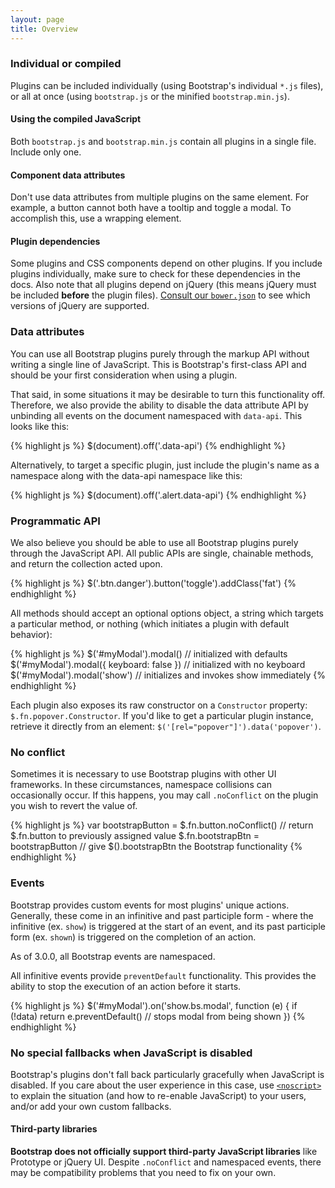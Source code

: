 ```yaml
---
layout: page
title: Overview
---
```


### Individual or compiled

Plugins can be included individually (using Bootstrap's individual `*.js` files), or all at once (using `bootstrap.js` or the minified `bootstrap.min.js`).

<div class="bs-callout bs-callout-danger">
  <h4>Using the compiled JavaScript</h4>
  <p>Both <code>bootstrap.js</code> and <code>bootstrap.min.js</code> contain all plugins in a single file. Include only one.</p>
</div>

<div class="bs-callout bs-callout-danger">
  <h4>Component data attributes</h4>
  <p>Don't use data attributes from multiple plugins on the same element. For example, a button cannot both have a tooltip and toggle a modal. To accomplish this, use a wrapping element.</p>
</div>

<div class="bs-callout bs-callout-danger">
  <h4>Plugin dependencies</h4>
  <p>Some plugins and CSS components depend on other plugins. If you include plugins individually, make sure to check for these dependencies in the docs. Also note that all plugins depend on jQuery (this means jQuery must be included <strong>before</strong> the plugin files). <a href="{{ site.repo }}/blob/v{{ site.current_version }}/bower.json">Consult our <code>bower.json</code></a> to see which versions of jQuery are supported.</p>
</div>

### Data attributes

You can use all Bootstrap plugins purely through the markup API without writing a single line of JavaScript. This is Bootstrap's first-class API and should be your first consideration when using a plugin.

That said, in some situations it may be desirable to turn this functionality off. Therefore, we also provide the ability to disable the data attribute API by unbinding all events on the document namespaced with `data-api`. This looks like this:

{% highlight js %}
$(document).off('.data-api')
{% endhighlight %}

Alternatively, to target a specific plugin, just include the plugin's name as a namespace along with the data-api namespace like this:

{% highlight js %}
$(document).off('.alert.data-api')
{% endhighlight %}

### Programmatic API

We also believe you should be able to use all Bootstrap plugins purely through the JavaScript API. All public APIs are single, chainable methods, and return the collection acted upon.

{% highlight js %}
$('.btn.danger').button('toggle').addClass('fat')
{% endhighlight %}

All methods should accept an optional options object, a string which targets a particular method, or nothing (which initiates a plugin with default behavior):

{% highlight js %}
$('#myModal').modal()                      // initialized with defaults
$('#myModal').modal({ keyboard: false })   // initialized with no keyboard
$('#myModal').modal('show')                // initializes and invokes show immediately
{% endhighlight %}

Each plugin also exposes its raw constructor on a `Constructor` property: `$.fn.popover.Constructor`. If you'd like to get a particular plugin instance, retrieve it directly from an element: `$('[rel="popover"]').data('popover')`.

### No conflict

Sometimes it is necessary to use Bootstrap plugins with other UI frameworks. In these circumstances, namespace collisions can occasionally occur. If this happens, you may call `.noConflict` on the plugin you wish to revert the value of.

{% highlight js %}
var bootstrapButton = $.fn.button.noConflict() // return $.fn.button to previously assigned value
$.fn.bootstrapBtn = bootstrapButton            // give $().bootstrapBtn the Bootstrap functionality
{% endhighlight %}

### Events

Bootstrap provides custom events for most plugins' unique actions. Generally, these come in an infinitive and past participle form - where the infinitive (ex. `show`) is triggered at the start of an event, and its past participle form (ex. `shown`) is triggered on the completion of an action.

As of 3.0.0, all Bootstrap events are namespaced.

All infinitive events provide `preventDefault` functionality. This provides the ability to stop the execution of an action before it starts.

{% highlight js %}
$('#myModal').on('show.bs.modal', function (e) {
  if (!data) return e.preventDefault() // stops modal from being shown
})
{% endhighlight %}

### No special fallbacks when JavaScript is disabled

Bootstrap's plugins don't fall back particularly gracefully when JavaScript is disabled. If you care about the user experience in this case, use [`<noscript>`](https://developer.mozilla.org/en-US/docs/Web/HTML/Element/noscript) to explain the situation (and how to re-enable JavaScript) to your users, and/or add your own custom fallbacks.

<div class="bs-callout bs-callout-warning" id="callout-third-party-libs">
  <h4>Third-party libraries</h4>
  <p><strong>Bootstrap does not officially support third-party JavaScript libraries</strong> like Prototype or jQuery UI. Despite <code>.noConflict</code> and namespaced events, there may be compatibility problems that you need to fix on your own.</p>
</div>
